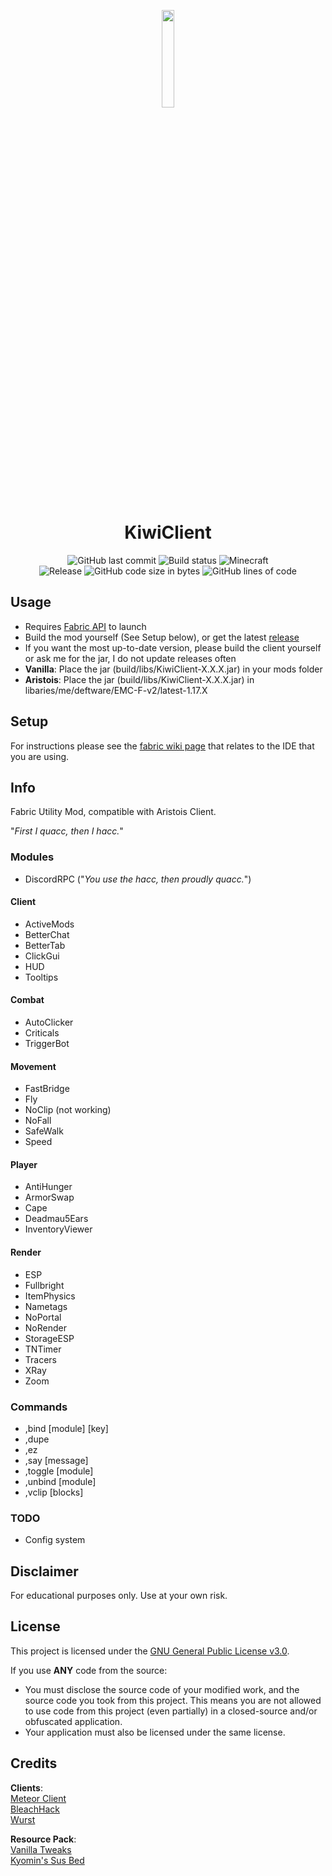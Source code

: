<p align="center">
<img src="https://cdn.discordapp.com/emojis/783170477115965480.gif?v=1" width="20%"/>
</p>

<h1 align="center">KiwiClient</h1>

<div align="center">
    <img src="https://img.shields.io/github/last-commit/TangyKiwi/KiwiClient" alt="GitHub last commit"/>
    <img src="https://img.shields.io/github/workflow/status/TangyKiwi/KiwiClient/build" alt="Build status"/>
    <img src="https://img.shields.io/badge/MC-1.17.X-brightgreen.svg" alt="Minecraft"/>
    <br>
    <img src="https://img.shields.io/github/v/release/TangyKiwi/KiwiClient.svg" alt="Release"/>
    <img src="https://img.shields.io/github/languages/code-size/TangyKiwi/KiwiClient" alt="GitHub code size in bytes"/>
    <img src="https://tokei.rs/b1/github/TangyKiwi/KiwiClient" alt="GitHub lines of code"/>
    <br>
</div>


## Usage
- Requires [Fabric API](https://www.curseforge.com/minecraft/mc-mods/fabric-api/files) to launch
- Build the mod yourself (See Setup below), or get the latest [release](https://github.com/TangyKiwi/KiwiClient/releases)
- If you want the most up-to-date version, please build the client yourself or ask me for the jar, I do not update releases often
- **Vanilla**: Place the jar (build/libs/KiwiClient-X.X.X.jar) in your mods folder
- **Aristois**: Place the jar (build/libs/KiwiClient-X.X.X.jar) in libaries/me/deftware/EMC-F-v2/latest-1.17.X

## Setup

For instructions please see the [fabric wiki page](https://fabricmc.net/wiki/tutorial:setup) that relates to the IDE that you are using.

## Info

Fabric Utility Mod, compatible with Aristois Client.

"_First I quacc, then I hacc._"

### Modules

- DiscordRPC ("_You use the hacc, then proudly quacc._")

#### Client
- ActiveMods
- BetterChat
- BetterTab
- ClickGui
- HUD
- Tooltips

#### Combat
- AutoClicker
- Criticals
- TriggerBot

#### Movement
- FastBridge 
- Fly
- NoClip (not working)
- NoFall
- SafeWalk
- Speed

#### Player
- AntiHunger
- ArmorSwap
- Cape
- Deadmau5Ears
- InventoryViewer

#### Render
- ESP
- Fullbright
- ItemPhysics
- Nametags
- NoPortal
- NoRender
- StorageESP
- TNTimer
- Tracers
- XRay
- Zoom

### Commands
- ,bind [module] [key]
- ,dupe
- ,ez
- ,say [message]
- ,toggle [module]
- ,unbind [module]
- ,vclip [blocks]

### TODO
- Config system

## Disclaimer

For educational purposes only. Use at your own risk.

## License

This project is licensed under the [GNU General Public License v3.0](https://www.gnu.org/licenses/gpl-3.0.en.html).

If you use **ANY** code from the source:
- You must disclose the source code of your modified work, and the source code you took from this project. This means you are not allowed to use code from this project (even partially) in a closed-source and/or obfuscated application.
- Your application must also be licensed under the same license.


## Credits
**Clients**:  
[Meteor Client](https://github.com/MeteorDevelopment/meteor-client)  
[BleachHack](https://github.com/BleachDrinker420/BleachHack)  
[Wurst](https://github.com/Wurst-Imperium/Wurst7)  

**Resource Pack**:  
[Vanilla Tweaks](https://vanillatweaks.net/picker/resource-packs/)  
[Kyomin's Sus Bed](https://www.mediafire.com/file/xero5355lcpa48e/%2521_%25C2%25A74Bedless_Noob_%25C2%25A7b200k_%255B128x%255D.zip/file)
